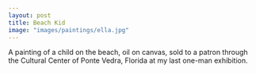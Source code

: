 ```yaml
---
layout: post
title: Beach Kid
image: "images/paintings/ella.jpg"
---
```

A painting of a child on the beach, oil on canvas, sold to a patron through the Cultural Center of Ponte Vedra, Florida at my last one-man exhibition.